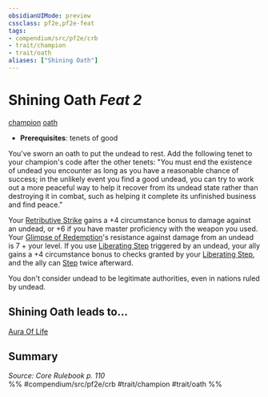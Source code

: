 ```yaml
---
obsidianUIMode: preview
cssclass: pf2e,pf2e-feat
tags:
- compendium/src/pf2e/crb
- trait/champion
- trait/oath
aliases: ["Shining Oath"]
---
```

# Shining Oath  *Feat 2*  
[champion](Reference/Rules/Traits/champion.md "Champion Class Trait")  [oath](oath.md "Oath Feat Trait")  

- **Prerequisites**: tenets of good

You've sworn an oath to put the undead to rest. Add the following tenet to your champion's code after the other tenets: "You must end the existence of undead you encounter as long as you have a reasonable chance of success; in the unlikely event you find a good undead, you can try to work out a more peaceful way to help it recover from its undead state rather than destroying it in combat, such as helping it complete its unfinished business and find peace."

Your [Retributive Strike](Reference/Rules/Actions/retributive-strike.md) gains a +4 circumstance bonus to damage against an undead, or +6 if you have master proficiency with the weapon you used. Your [Glimpse of Redemption](glimpse-of-redemption.md)'s resistance against damage from an undead is 7 + your level. If you use [Liberating Step](liberating-step.md) triggered by an undead, your ally gains a +4 circumstance bonus to checks granted by your [Liberating Step](liberating-step.md), and the ally can [Step](step.md) twice afterward.

You don't consider undead to be legitimate authorities, even in nations ruled by undead.

## Shining Oath leads to...

[Aura Of Life](aura-of-life.md)

## Summary

*Source: Core Rulebook p. 110*  
%% #compendium/src/pf2e/crb #trait/champion #trait/oath %%